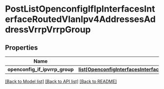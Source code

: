 # PostListOpenconfigIfIpInterfacesInterfaceRoutedVlanIpv4AddressesAddressVrrpVrrpGroup

## Properties
Name | Type | Description | Notes
------------ | ------------- | ------------- | -------------
**openconfig_if_ipvrrp_group** | [**list[OpenconfigInterfacesInterfacesOpenconfiginterfacesinterfacesSubinterfacesOpenconfigifipipv4AddressesVrrpVrrpgroup]**](OpenconfigInterfacesInterfacesOpenconfiginterfacesinterfacesSubinterfacesOpenconfigifipipv4AddressesVrrpVrrpgroup.md) |  | [optional] 

[[Back to Model list]](../README.md#documentation-for-models) [[Back to API list]](../README.md#documentation-for-api-endpoints) [[Back to README]](../README.md)


